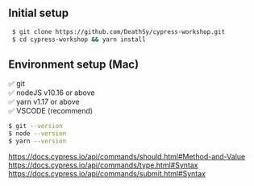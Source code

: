 ## Initial setup

```sh
 $ git clone https://github.com/DeathSy/cypress-workshop.git
 $ cd cypress-workshop && yarn install
```

## Environment setup (Mac)

✅ git<br/>
✅ nodeJS v10.16 or above<br/>
✅ yarn v1.17 or above<br/>
✅ VSCODE (recommend)<br/>

```sh
$ git --version
$ node --version
$ yarn --version
```

https://docs.cypress.io/api/commands/should.html#Method-and-Value
https://docs.cypress.io/api/commands/type.html#Syntax
https://docs.cypress.io/api/commands/submit.html#Syntax
